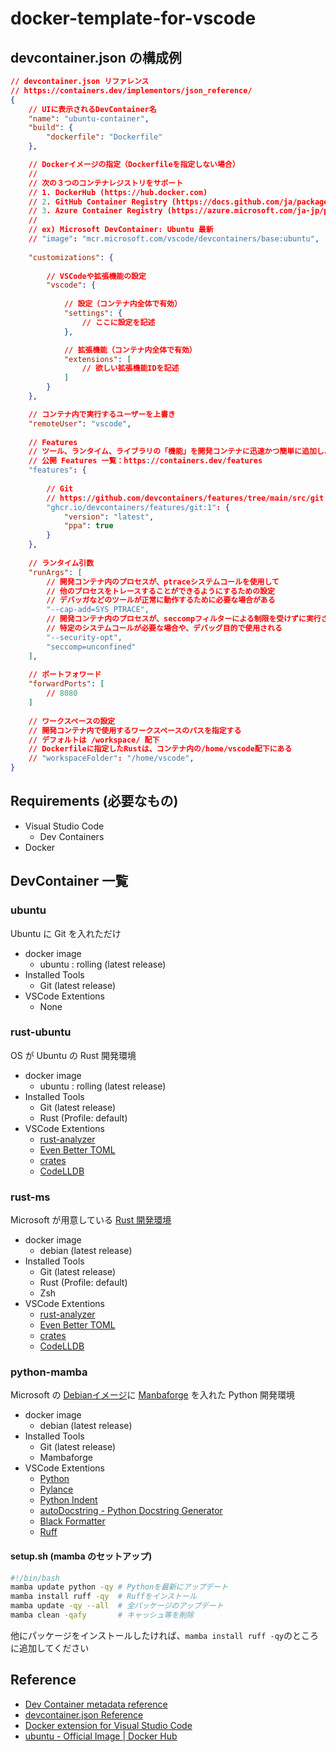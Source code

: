 # docker-template-for-vscode

## devcontainer.json の構成例

```json
// devcontainer.json リファレンス
// https://containers.dev/implementors/json_reference/
{
    // UIに表示されるDevContainer名
    "name": "ubuntu-container",
    "build": {
        "dockerfile": "Dockerfile"
    },

	// Dockerイメージの指定（Dockerfileを指定しない場合）
    // 
    // 次の３つのコンテナレジストリをサポート
    // 1. DockerHub (https://hub.docker.com)
    // 2. GitHub Container Registry (https://docs.github.com/ja/packages/learn-github-packages/introduction-to-github-packages)
    // 3. Azure Container Registry (https://azure.microsoft.com/ja-jp/products/container-registry)
	//
	// ex) Microsoft DevContainer: Ubuntu 最新
	// "image": "mcr.microsoft.com/vscode/devcontainers/base:ubuntu",
    
    "customizations": {
    
        // VSCodeや拡張機能の設定
        "vscode": {
    
            // 設定（コンテナ内全体で有効）
            "settings": {
                // ここに設定を記述
            },

            // 拡張機能（コンテナ内全体で有効）
            "extensions": [
                // 欲しい拡張機能IDを記述
            ]
        }
    },

    // コンテナ内で実行するユーザーを上書き
    "remoteUser": "vscode",
    
    // Features
    // ツール、ランタイム、ライブラリの「機能」を開発コンテナに迅速かつ簡単に追加し、自分や共同作業者が使用できるようにする「機能」
    // 公開 Features 一覧：https://containers.dev/features
    "features": {
    
        // Git
        // https://github.com/devcontainers/features/tree/main/src/git
        "ghcr.io/devcontainers/features/git:1": {
            "version": "latest",
            "ppa": true
        }
    },
    
    // ランタイム引数
    "runArgs": [
        // 開発コンテナ内のプロセスが、ptraceシステムコールを使用して
		// 他のプロセスをトレースすることができるようにするための設定
        // デバッガなどのツールが正常に動作するために必要な場合がある
        "--cap-add=SYS_PTRACE",
        // 開発コンテナ内のプロセスが、seccompフィルターによる制限を受けずに実行されるようにするための設定
        // 特定のシステムコールが必要な場合や、デバッグ目的で使用される
        "--security-opt",
        "seccomp=unconfined"
    ],
    
    // ポートフォワード
    "forwardPorts": [
        // 8080
    ]
    
    // ワークスペースの設定
    // 開発コンテナ内で使用するワークスペースのパスを指定する
    // デフォルトは /workspace/ 配下
    // Dockerfileに指定したRustは、コンテナ内の/home/vscode配下にある
    // "workspaceFolder": "/home/vscode",
}
```

## Requirements (必要なもの)

- Visual Studio Code
    - Dev Containers
- Docker

## DevContainer 一覧

### ubuntu

Ubuntu に Git を入れただけ

- docker image
	- ubuntu : rolling (latest release)
- Installed Tools
	- Git  (latest release)
- VSCode Extentions
	- None

### rust-ubuntu

OS が Ubuntu の Rust 開発環境

- docker image
	- ubuntu : rolling (latest release)
- Installed Tools
	- Git  (latest release)
	- Rust (Profile: default)
- VSCode Extentions
	- [rust-analyzer](https://marketplace.visualstudio.com/items?itemName=rust-lang.rust-analyzer)
	- [Even Better TOML](https://marketplace.visualstudio.com/items?itemName=tamasfe.even-better-toml)
	- [crates](https://marketplace.visualstudio.com/items?itemName=serayuzgur.crates)
	- [CodeLLDB](https://marketplace.visualstudio.com/items?itemName=vadimcn.vscode-lldb)

### rust-ms

Microsoft が用意している [Rust 開発環境](https://github.com/devcontainers/images/blob/main/src/rust/history/dev.md)

- docker image
	- debian (latest release)
- Installed Tools
	- Git  (latest release)
	- Rust (Profile: default)
	- Zsh
- VSCode Extentions
	- [rust-analyzer](https://marketplace.visualstudio.com/items?itemName=rust-lang.rust-analyzer)
	- [Even Better TOML](https://marketplace.visualstudio.com/items?itemName=tamasfe.even-better-toml)
	- [crates](https://marketplace.visualstudio.com/items?itemName=serayuzgur.crates)
	- [CodeLLDB](https://marketplace.visualstudio.com/items?itemName=vadimcn.vscode-lldb)

### python-mamba

Microsoft の [Debianイメージ](https://github.com/devcontainers/images/blob/main/src/base-debian/history/dev.md)に [Manbaforge](https://github.com/rocker-org/devcontainer-features/tree/main/src/miniforge) を入れた Python 開発環境

- docker image
	- debian (latest release)
- Installed Tools
	- Git  (latest release)
	- Mambaforge
- VSCode Extentions
	- [Python](https://marketplace.visualstudio.com/items?itemName=ms-python.python)
	- [Pylance](https://marketplace.visualstudio.com/items?itemName=ms-python.vscode-pylance)
	- [Python Indent](https://marketplace.visualstudio.com/items?itemName=KevinRose.vsc-python-indent)
	- [autoDocstring - Python Docstring Generator](https://marketplace.visualstudio.com/items?itemName=njpwerner.autodocstring)
    - [Black Formatter](https://marketplace.visualstudio.com/items?itemName=ms-python.black-formatter)
    - [Ruff](https://marketplace.visualstudio.com/items?itemName=charliermarsh.ruff)

#### setup.sh (mamba のセットアップ)

```bash
#!/bin/bash
mamba update python -qy # Pythonを最新にアップデート
mamba install ruff -qy  # Ruffをインストール
mamba update -qy --all  # 全パッケージのアップデート
mamba clean -qafy       # キャッシュ等を削除
```

他にパッケージをインストールしたければ、`mamba install ruff -qy`のところに追加してください


## Reference

- [Dev Container metadata reference](https://containers.dev/implementors/json_reference/)
- [devcontainer.json Reference](https://containers.dev/implementors/json_reference/)
- [Docker extension for Visual Studio Code](https://code.visualstudio.com/docs/containers/overview)
- [ubuntu - Official Image | Docker Hub](https://hub.docker.com/_/ubuntu)
